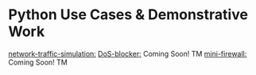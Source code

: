 # Python Use Cases & Demonstrative Work
[network-traffic-simulation:](https://github.com/Sh3ldonBird/skills-showcase/tree/main/python/network-traffic-simulation)
[DoS-blocker:]() Coming Soon! TM
[mini-firewall:]() Coming Soon! TM
